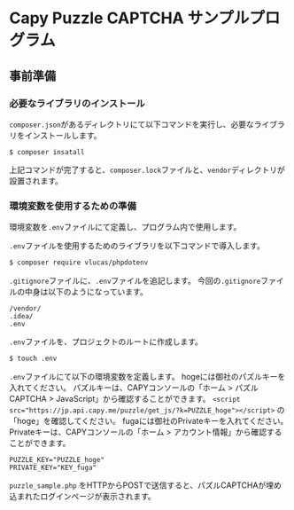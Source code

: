 Capy Puzzle CAPTCHA サンプルプログラム
====================================

## 事前準備

### 必要なライブラリのインストール
`composer.json`があるディレクトリにて以下コマンドを実行し、必要なライブラリをインストールします。 

```shell
$ composer insatall
```

上記コマンドが完了すると、`composer.lock`ファイルと、`vendor`ディレクトリが設置されます。

### 環境変数を使用するための準備
環境変数を`.env`ファイルにて定義し、プログラム内で使用します。

`.env`ファイルを使用するためのライブラリを以下コマンドで導入します。

```bash
$ composer require vlucas/phpdotenv
```

`.gitignore`ファイルに、`.env`ファイルを追記します。
今回の`.gitignore`ファイルの中身は以下のようになっています。

```text:.gitignore
/vendor/
.idea/
.env
```

`.env`ファイルを、プロジェクトのルートに作成します。　

```bash
$ touch .env
```

`.env`ファイルにて以下の環境変数を定義します。
hogeには御社のパズルキーを入れてください。
パズルキーは、CAPYコンソールの「ホーム > パズルCAPTCHA > JavaScript」から確認することができます。
`<script src="https://jp.api.capy.me/puzzle/get_js/?k=PUZZLE_hoge"></script>` の 「hoge」を確認してください。
fugaには御社のPrivateキーを入れてください。
Privateキーは、CAPYコンソールの「ホーム > アカウント情報」から確認することができます。

```text:.env
PUZZLE_KEY="PUZZLE_hoge"
PRIVATE_KEY="KEY_fuga"
```

`puzzle_sample.php` をHTTPからPOSTで送信すると、パズルCAPTCHAが埋め込まれたログインページが表示されます。